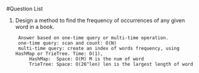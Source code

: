 #Question List

1. Design a method to find the frequency of occurrences of any given word in a book.

        Answer based on one-time query or multi-time operation.
        one-time query: scan and count: O(N)
        multi-time query: create an index of words frequency, using HashMap or TrieTree. Time: O(1), 
            HashMap:  Space: O(M) M is the num of word
            TrieTree: Space: O(26^len) len is the largest length of word